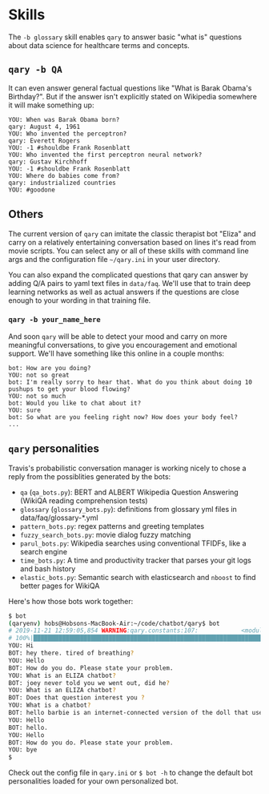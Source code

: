 # Skills

The `-b glossary` skill enables `qary` to answer basic "what is" questions about data science for healthcare terms and concepts.

## `qary -b QA`

It can even answer general factual questions like "What is Barak Obama's Birthday?".
But if the answer isn't explicitly stated on Wikipedia somewhere it will make something up:

```
YOU: When was Barak Obama born?
qary: August 4, 1961
YOU: Who invented the perceptron?
qary: Everett Rogers
YOU: -1 #shouldbe Frank Rosenblatt
YOU: Who invented the first perceptron neural network?
qary: Gustav Kirchhoff
YOU: -1 #shouldbe Frank Rosenblatt
YOU: Where do babies come from?
qary: industrialized countries
YOU: #goodone
```

## Others

The current version of `qary` can imitate the classic therapist bot "Eliza" and carry on a relatively entertaining conversation based on lines it's read from movie scripts.
You can select any or all of these skills with command line args and the configuration file `~/qary.ini` in your user directory.

You can also expand the complicated questions that qary can answer by adding Q/A pairs to yaml text files in  `data/faq`.
We'll use that to train deep learning networks as well as actual answers if the questions are close enough to your wording in that training file.

### `qary -b your_name_here`

And soon `qary` will be able to detect your mood and carry on more meaningful conversations, to give you encouragement and emotional support.
We'll have something like this online in a couple months:

```
bot: How are you doing?
YOU: not so great
bot: I'm really sorry to hear that. What do you think about doing 10 pushups to get your blood flowing?
YOU: not so much
bot: Would you like to chat about it?
YOU: sure
bot: So what are you feeling right now? How does your body feel?
...
```

## `qary` personalities

Travis's probabilistic conversation manager is working nicely to chose a reply from the possiblities generated by the bots:

- `qa` (`qa_bots.py`): BERT and ALBERT Wikipedia Question Answering (WikiQA reading comprehension tests)
- `glossary` (`glossary_bots.py`): definitions from glossary yml files in data/faq/glossary-*.yml
- `pattern_bots.py`: regex patterns and greeting templates
- `fuzzy_search_bots.py`: movie dialog fuzzy matching
- `parul_bots.py`: Wikipedia searches using conventional TFIDFs, like a search engine
- `time_bots.py`: A time and productivity tracker that parses your git logs and bash history
- `elastic_bots.py`: Semantic search with elasticsearch and `nboost` to find better pages for WikiQA


Here's how those bots work together:

```bash
$ bot
(qaryenv) hobs@Hobsons-MacBook-Air:~/code/chatbot/qary$ bot
# 2019-11-21 12:59:05,854 WARNING:qary.constants:107:            <module> Starting logger in nlpia.constants...
# 100%|█████████████████████████████████████████████████████████████████████████████████████████████| 64350/64350 [00:00<00:00, 495935.48it/s]
YOU: Hi
BOT: hey there. tired of breathing?
YOU: Hello
BOT: How do you do. Please state your problem.
YOU: What is an ELIZA chatbot?
BOT: joey never told you we went out, did he?
YOU: What is an ELIZA chatbot?
BOT: Does that question interest you ?
YOU: What is a chatbot?
BOT: hello barbie is an internet-connected version of the doll that uses a chatbot provided by the company toytalk, which previously used the chatbot for a range of smartphone-based characters for children.
YOU: Hello
BOT: hello.
YOU: Hello
BOT: How do you do. Please state your problem.
YOU: bye
$
```

Check out the config file in `qary.ini` or `$ bot -h` to change the default bot personalities loaded for your own personalized bot.
